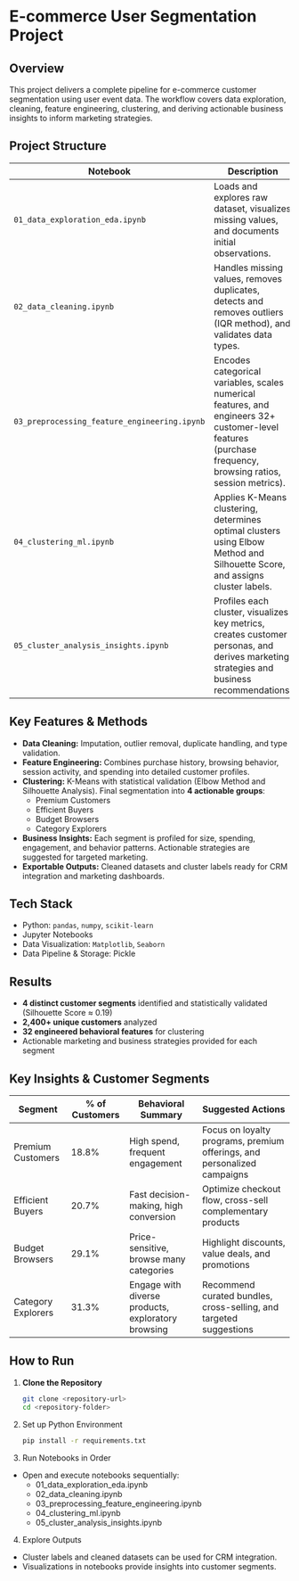 # E-commerce User Segmentation Project

## Overview
This project delivers a complete pipeline for e-commerce customer segmentation using user event data. The workflow covers data exploration, cleaning, feature engineering, clustering, and deriving actionable business insights to inform marketing strategies.

## Project Structure

| Notebook | Description |
|----------|-------------|
| `01_data_exploration_eda.ipynb` | Loads and explores raw dataset, visualizes missing values, and documents initial observations. |
| `02_data_cleaning.ipynb` | Handles missing values, removes duplicates, detects and removes outliers (IQR method), and validates data types. |
| `03_preprocessing_feature_engineering.ipynb` | Encodes categorical variables, scales numerical features, and engineers 32+ customer-level features (purchase frequency, browsing ratios, session metrics). |
| `04_clustering_ml.ipynb` | Applies K-Means clustering, determines optimal clusters using Elbow Method and Silhouette Score, and assigns cluster labels. |
| `05_cluster_analysis_insights.ipynb` | Profiles each cluster, visualizes key metrics, creates customer personas, and derives marketing strategies and business recommendations. |

## Key Features & Methods

- **Data Cleaning:** Imputation, outlier removal, duplicate handling, and type validation.  
- **Feature Engineering:** Combines purchase history, browsing behavior, session activity, and spending into detailed customer profiles.  
- **Clustering:** K-Means with statistical validation (Elbow Method and Silhouette Analysis). Final segmentation into **4 actionable groups**:  
  - Premium Customers  
  - Efficient Buyers  
  - Budget Browsers  
  - Category Explorers  
- **Business Insights:** Each segment is profiled for size, spending, engagement, and behavior patterns. Actionable strategies are suggested for targeted marketing.  
- **Exportable Outputs:** Cleaned datasets and cluster labels ready for CRM integration and marketing dashboards.  

## Tech Stack

- Python: `pandas`, `numpy`, `scikit-learn`  
- Jupyter Notebooks  
- Data Visualization: `Matplotlib`, `Seaborn`  
- Data Pipeline & Storage: Pickle  

## Results

- **4 distinct customer segments** identified and statistically validated (Silhouette Score ≈ 0.19)  
- **2,400+ unique customers** analyzed  
- **32 engineered behavioral features** for clustering  
- Actionable marketing and business strategies provided for each segment  

## Key Insights & Customer Segments

| Segment | % of Customers | Behavioral Summary | Suggested Actions |
|---------|----------------|------------------|-----------------|
| Premium Customers | 18.8% | High spend, frequent engagement | Focus on loyalty programs, premium offerings, and personalized campaigns |
| Efficient Buyers | 20.7% | Fast decision-making, high conversion | Optimize checkout flow, cross-sell complementary products |
| Budget Browsers | 29.1% | Price-sensitive, browse many categories | Highlight discounts, value deals, and promotions |
| Category Explorers | 31.3% | Engage with diverse products, exploratory browsing | Recommend curated bundles, cross-selling, and targeted suggestions |

## How to Run

1. **Clone the Repository**
   ```bash
   git clone <repository-url>
   cd <repository-folder>

2. Set up Python Environment
    ```bash
    pip install -r requirements.txt

3. Run Notebooks in Order
- Open and execute notebooks sequentially:
    - 01_data_exploration_eda.ipynb
    - 02_data_cleaning.ipynb
    - 03_preprocessing_feature_engineering.ipynb
    - 04_clustering_ml.ipynb
    - 05_cluster_analysis_insights.ipynb

4. Explore Outputs
- Cluster labels and cleaned datasets can be used for CRM integration.
- Visualizations in notebooks provide insights into customer segments.